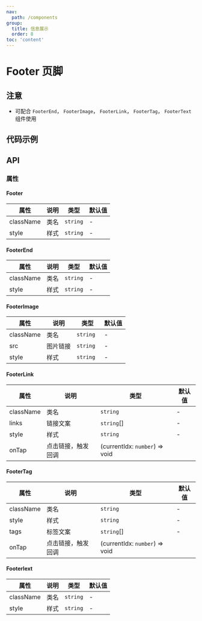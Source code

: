 ```yaml
---
nav:
  path: /components
group:
  title: 信息展示
  order: 8
toc: 'content'
---
```

# Footer 页脚

## 注意
- 可配合 `FooterEnd`， `FooterImage`， `FooterLink`， `FooterTag`， `FooterText` 组件使用

## 代码示例

<code src='pages/Footer/index'></code>

## API
### 属性
#### Footer
| 属性 | 说明 | 类型 | 默认值 |
| -----|-----|-----|-----|
| className | 类名| `string` | - |
| style | 样式 | `string` | - |

#### FooterEnd
| 属性 | 说明 | 类型 | 默认值 |
| -----|-----|-----|-----|
| className | 类名| `string` | - |
| style | 样式 | `string` | - |

#### FooterImage
| 属性 | 说明 | 类型 | 默认值 |
| -----|-----|-----|-----|
| className | 类名| `string` | - |
| src | 图片链接 | `string ` | - | 
| style | 样式 | `string` | - |


#### FooterLink
| 属性 | 说明 | 类型 | 默认值 |
| -----|-----|-----|-----|
| className | 类名 | `string` | - |
| links | 链接文案 | `string`[] | - | 
| style | 样式 | `string` | - |
| onTap | 点击链接，触发回调 | (currentIdx: `number`) => void |


#### FooterTag
| 属性 | 说明 | 类型 | 默认值 |
| -----|-----|-----|-----|
| className | 类名 | `string` | - |
| style | 样式 | `string` | - |
| tags | 标签文案 | `string`[] | - | 
| onTap | 点击链接，触发回调 | (currentIdx: `number`) => void |

#### FooterIext
| 属性 | 说明 | 类型 | 默认值 |
| -----|-----|-----|-----|
| className | 类名| `string` | - |
| style | 样式 | `string` | - |

